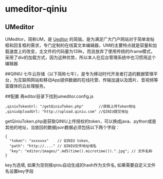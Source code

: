 # umeditor-qiniu

## UMeditor
UMeditor，简称UM，是 [Ueditor](http://ueditor.baidu.com) 的简版。是为满足广大门户网站对于简单发帖框和回复框的需求，专门定制的在线富文本编辑器，UM的主要特点就是容量和加载速度上的改变，主文件的代码量为139k，而且放弃了使用传统的iframe模式，采用了div的加载方式，因为这种优势，所以本人在后台管理系统中也习惯用这个编辑器

##QINIU
七牛云存储（以下简称七牛），是专为移动时代开发者打造的数据管理平台，为互联网网站和移动App提供数据的在线托管、传输加速以及图片、音视频等富媒体的云处理服务。

##配置
再editor目录下找到umeditor.config.js
```
,qiniuTokenUrl: "/getQiniuToken.php"       //获取上传Token地址
,qiniuUploadUrl: "http://upload.qiniu.com" //QINIU提交地址
```
getQiniuToken.php是获取QINIU上传授权的token，可以换成java、python或是其他的地址，当放回的数据json数据必须包括以下两个字段：
```
{
  "token": "xxxxxxx"    // QINIU token,
  "path": "http://...." // QINIU文件地址域名
  "key": "editor/images/".md5(time().microtime()).".jpg"; // 文件名称
}
```
key为选填, 如果为空则按qiniu自动生成的hash作为文件名, 如果需要自定义文件名设置key字段
